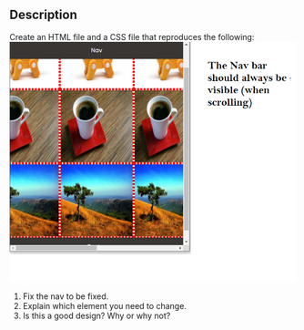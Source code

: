 ## Description

Create an HTML file and a CSS file that reproduces the following:
![goal](goal.png)

1) Fix the nav to be fixed.
2) Explain which element you need to change.
3) Is this a good design? Why or why not?